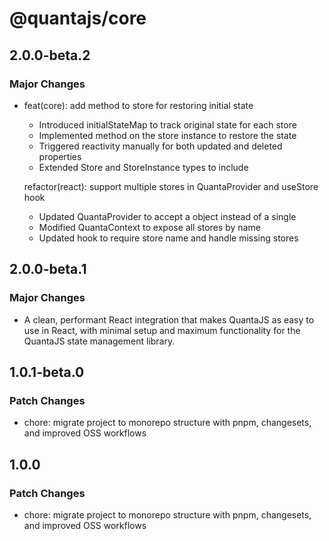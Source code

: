 # @quantajs/core

## 2.0.0-beta.2

### Major Changes

- feat(core): add method to store for restoring initial state
    - Introduced initialStateMap to track original state for each store
    - Implemented method on the store instance to restore the state
    - Triggered reactivity manually for both updated and deleted properties
    - Extended Store and StoreInstance types to include

    refactor(react): support multiple stores in QuantaProvider and useStore hook
    - Updated QuantaProvider to accept a object instead of a single
    - Modified QuantaContext to expose all stores by name
    - Updated hook to require store name and handle missing stores

## 2.0.0-beta.1

### Major Changes

- A clean, performant React integration that makes QuantaJS as easy to use in React, with minimal setup and maximum functionality for the QuantaJS state management library.

## 1.0.1-beta.0

### Patch Changes

- chore: migrate project to monorepo structure with pnpm, changesets, and improved OSS workflows

## 1.0.0

### Patch Changes

- chore: migrate project to monorepo structure with pnpm, changesets, and improved OSS workflows
